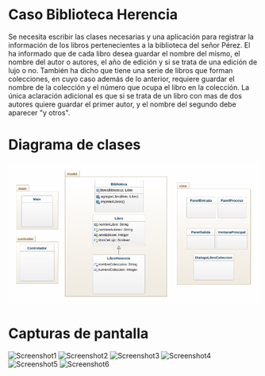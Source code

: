 # Caso Biblioteca Herencia

Se necesita escribir las clases necesarias y una aplicación para registrar la información de los libros
pertenecientes a la biblioteca del señor Pérez. El ha informado que de cada libro desea guardar el nombre del
mismo, el nombre del autor o autores, el año de edición y si se trata de una edición de lujo o no. También ha
dicho que tiene una serie de libros que forman colecciones, en cuyo caso además de lo anterior, requiere guardar
el nombre de la colección y el número que ocupa el libro en la colección. La única aclaración adicional es que
si se trata de un libro con mas de dos autores quiere guardar el primer autor, y el nombre del segundo debe
aparecer "y otros".

# Diagrama de clases

![Diagrama](docs/CasoBibliotecaHerencia.png)

# Capturas de pantalla

![Screenshot1](https://user-images.githubusercontent.com/27830167/203663188-b8a96b2c-3421-44ba-9241-48d3ab7fbc67.png)
![Screenshot2](https://user-images.githubusercontent.com/27830167/203663185-93d108be-2388-49bd-86ee-1e765231b37d.png)
![Screenshot3](https://user-images.githubusercontent.com/27830167/203663186-b6801282-548f-4b1a-87d7-58332a4e35b3.png)
![Screenshot4](https://user-images.githubusercontent.com/27830167/203663187-79f0e4a9-f086-4a21-9f82-ed8e68c254ac.png)
![Screenshot5](https://user-images.githubusercontent.com/27830167/203663178-015c32e5-5802-4daf-842d-5a0ef7fa0969.png)
![Screenshot6](https://user-images.githubusercontent.com/27830167/203663181-e13758d4-bfb8-4b46-98be-2cc103225d2b.png)
